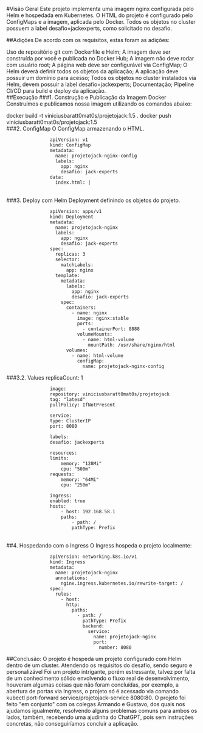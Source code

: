 #Visão Geral
Este projeto implementa uma imagem nginx configurada pelo Helm e hospedada em Kubernetes. O HTML do projeto é configurado pelo ConfigMaps e a imagem, aplicada pelo Docker. Todos os objetos no cluster possuem a label desafio=jackexperts, como solicitado no desafio.
<br>

##Adições
De acordo com os requisitos, estas foram as adições:
<br>

Uso de repositório git com Dockerfile e Helm;
A imagem deve ser construída por você e publicada no Docker Hub;
A imagem não deve rodar com usuário root;
A página web deve ser configurável via ConfigMap;
O Helm deverá definir todos os objetos da aplicação;
A aplicação deve possuir um domínio para acesso;
Todos os objetos no cluster instalados via Helm, devem possuir a label desafio=jackexperts;
Documentação;
Pipeline CI/CD para build e deploy da aplicação.
<br>
##Execução
###1. Construção e Publicação da Imagem Docker
Construímos e publicamos nossa imagem utilizando os comandos abaixo:

docker build -t viniciusbaratt0mat0s/projetojack:1.5 .
docker push viniciusbaratt0mat0s/projetojack:1.5
<br>
###2. ConfigMap
O ConfigMap armazenando o HTML.

                    apiVersion: v1
                    kind: ConfigMap
                    metadata:
                      name: projetojack-nginx-config
                      labels:
                        app: nginx
                        desafio: jack-experts
                    data:
                      index.html: |
                            
<br>              
###3. Deploy com Helm
Deployment definindo os objetos do projeto.

                    apiVersion: apps/v1
                    kind: Deployment
                    metadata:
                      name: projetojack-nginx
                      labels:
                        app: nginx
                        desafio: jack-experts
                    spec:
                      replicas: 3
                      selector:
                        matchLabels:
                          app: nginx
                      template:
                        metadata:
                          labels:
                            app: nginx
                            desafio: jack-experts
                        spec:
                          containers:
                            - name: nginx
                              image: nginx:stable
                              ports:
                                - containerPort: 8888
                              volumeMounts:
                                - name: html-volume
                                  mountPath: /usr/share/nginx/html
                          volumes:
                            - name: html-volume
                              configMap:
                                name: projetojack-nginx-config
                
###3.2. Values
                    replicaCount: 1

                    image:
                    repository: viniciusbaratt0mat0s/projetojack
                    tag: "latesd"
                    pullPolicy: IfNotPresent

                    service:
                    type: ClusterIP
                    port: 8080

                    labels:
                    desafio: jackexperts

                    resources:
                    limits:
                        memory: "128Mi"
                        cpu: "500m"
                    requests:
                        memory: "64Mi"
                        cpu: "250m"

                    ingress:
                    enabled: true
                    hosts:
                        - host: 192.168.58.1 
                        paths:
                            - path: /
                            pathType: Prefix
                
<br>
##4. Hospedando com o Ingress
O Ingress hospeda o projeto localmente:

                    apiVersion: networking.k8s.io/v1
                    kind: Ingress
                    metadata:
                      name: projetojack-nginx
                      annotations:
                        nginx.ingress.kubernetes.io/rewrite-target: /
                    spec:
                      rules:
                        - host: 
                          http:
                            paths:
                              - path: /
                                pathType: Prefix
                                backend:
                                  service:
                                    name: projetojack-nginx
                                    port:
                                      number: 8080
                
##Conclusão:
O projeto é hospeda um projeto configurado com Helm dentro de um cluster. Atendendo os requisitos do desafio, sendo seguro e personalizável
Foi um projeto intrigante, porém estressante, talvez por falta de um conhecimento sólido envolvendo o fluxo real de desenvolvimento, 
houveram algumas coisas que não foram concluídas, por exemplo, a abertura de portas via Ingress, o projeto só é acessado via
comando kubectl port-forward service/projetojack-service 8080:80. O projeto foi feito "em conjunto" com os colegas Armando e Gustavo, dos quais nos ajudamos igualmente, resolvendo alguns problemas comuns para ambos os lados, também, recebendo uma ajudinha do ChatGPT, pois sem instruções concretas, não conseguiríamos concluir a aplicação.